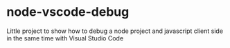 # node-vscode-debug
Little project to show how to debug a node project and javascript client side in the same time with Visual Studio Code
